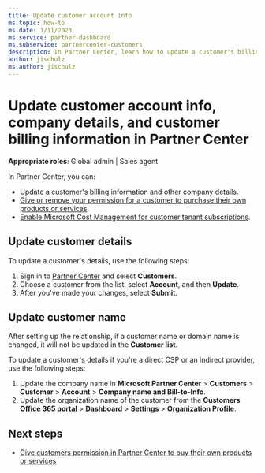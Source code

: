 ```yaml
---
title: Update customer account info
ms.topic: how-to
ms.date: 1/11/2023
ms.service: partner-dashboard
ms.subservice: partnercenter-customers
description: In Partner Center, learn how to update a customer's billing information or how to update company details.
author: jischulz
ms.author: jischulz
---
```


# Update customer account info, company details, and customer billing information in Partner Center

**Appropriate roles**: Global admin | Sales agent

In Partner Center, you can:

- Update a customer's billing information and other company details.
- [Give or remove your permission for a customer to purchase their own products or services](give-customers-permission.md).
- [Enable Microsoft Cost Management for customer tenant subscriptions](/azure/cost-management-billing/costs/get-started-partners#enable-cost-management-for-customer-tenant-subscriptions).

## Update customer details

To update a customer's details, use the following steps:

1. Sign in to [Partner Center](https://partner.microsoft.com/dashboard/home) and select **Customers**.
1. Choose a customer from the list, select **Account**, and then **Update**.
1. After you've made your changes, select **Submit**.

## Update customer name

After setting up the relationship, if a customer name or domain name is changed, it will not be updated in the **Customer list**.

To update a customer's details if you're a direct CSP or an indirect provider, use the following steps:

1. Update the company name in **Microsoft Partner Center** > **Customers** > **Customer** > **Account** > **Company name and Bill-to-Info**.
1. Update the organization name of the customer from the **Customers Office 365 portal** > **Dashboard** > **Settings** > **Organization Profile**.

## Next steps

- [Give customers permission in Partner Center to buy their own products or services](give-customers-permission.md)
